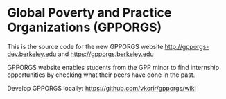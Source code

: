 Global Poverty and Practice Organizations (GPPORGS)
===

This is the source code for the new GPPORGS website http://gpporgs-dev.berkeley.edu and https://gpporgs.berkeley.edu

GPPORGS website enables students from the GPP minor to find internship opportunities by checking what their peers have done in the past.

Develop GPPORGS locally: https://github.com/vkorir/gpporgs/wiki
